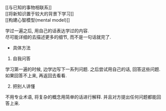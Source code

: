 

[[与已知的事物相联系]]  
[[将新知识置于较大的背景下学习]]  
[[构建心智模型(mental model)]]  


学过一遍之后, 用自己的话表达学过的内容.  
尽可能详细的去描述更多的细节, 而不是一句话就完了.  


- 具体方法

1. 自我问答

学习第一遍的时候, 边学边写下一系列问题. 之后尝试用自己的话, 回答这些问题. 如果回答不上来, 再返回去看看.  

2. 把别人讲懂

不用专业术语, 将复杂的概念用简单的话进行解释. 并且对方提出任何问题都能回答上来.  

